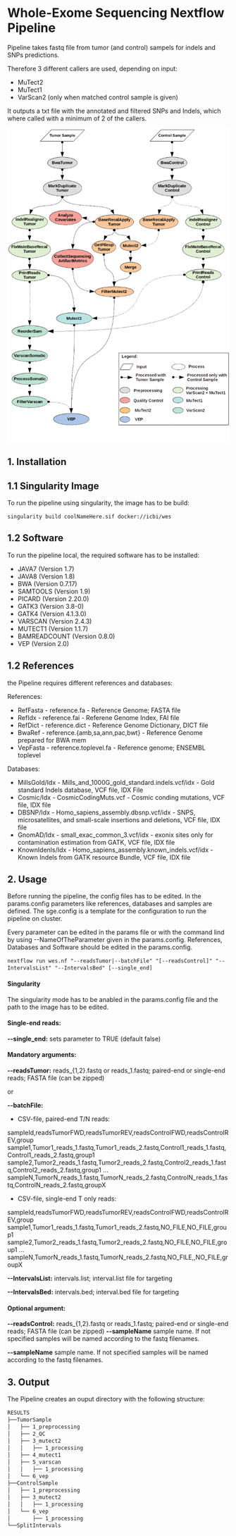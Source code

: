 # Whole-Exome Sequencing Nextflow Pipeline
Pipeline takes fastq file from tumor (and control) sampels for indels and SNPs 
predictions. 

Therefore 3 different callers are used, depending on input:
* MuTect2
* MuTect1
* VarScan2 (only when matched control sample is given)

It outputs a txt file with the annotated and filtered SNPs and Indels, which
where called with a minimum of 2 of the callers.

![Beschreibung](img/flowchart.png)

## 1. Installation

## 1.1 Singularity Image

To run the pipeline using singularity, the image has to be build:
```
singularity build coolNameHere.sif docker://icbi/wes
```
## 1.2 Software
To run the pipeline local, the required software has to be installed:
* JAVA7 			 (Version 1.7)
* JAVA8 			 (Version 1.8)
* BWA 			 (Version 0.7.17)
* SAMTOOLS 		 (Version 1.9)
* PICARD 			 (Version 2.20.0)
* GATK3 			 (Version 3.8-0)
* GATK4 			 (Version 4.1.3.0)
* VARSCAN 		 (Version 2.4.3)
* MUTECT1 		 (Version 1.1.7)
* BAMREADCOUNT 		 (Version 0.8.0)
* VEP 			 (Version 2.0)


## 1.2 References
the Pipeline requires different references and databases:

References:
* RefFasta - reference.fa - Reference Genome; FASTA file
* RefIdx - reference.fai - Referene Genome Index, FAI file
* RefDict - reference.dict - Reference Genome Dictionary, DICT file
* BwaRef - reference.{amb,sa,ann,pac,bwt} - Reference Genome prepared for BWA mem
* VepFasta - reference.toplevel.fa - Reference genome; ENSEMBL toplevel

Databases:
* MillsGold/Idx - Mills_and_1000G_gold_standard.indels.vcf/idx -  Gold standard Indels database, VCF file, IDX File
* Cosmic/Idx - CosmicCodingMuts.vcf - Cosmic conding mutations, VCF file, IDX file
* DBSNP/Idx - Homo_sapiens_assembly.dbsnp.vcf/idx - SNPS, microsatellites, and small-scale insertions and deletions, VCF file, IDX file
* GnomAD/Idx - small_exac_common_3.vcf/idx - exonix sites only for contamination estimation from GATK, VCF file, IDX file
* KnownIdenls/Idx - Homo_sapiens_assembly.known_indels.vcf/idx - Known Indels from GATK resource Bundle, VCF file, IDX file

## 2. Usage
Before running the pipeline, the config files has to be edited. In the
params.config parameters like references, databases and samples are defined. The sge.config 
is a template for the configuration to run the pipeline on cluster.

Every parameter can be edited in the params file or with the command lind by using --NameOfTheParameter given in the params.config.
References, Databases and Software should be edited in the params.config.

```
nextflow run wes.nf "--readsTumor|--batchFile" "[--readsControl]" "--IntervalsList" "--IntervalsBed" [--single_end]
```
#### Singularity
The singularity mode has to be anabled in the params.config file and the path to the image has to be edited.

#### Single-end reads:
**--single_end:** sets parameter to TRUE (default false)

#### Mandatory arguments:
**--readsTumor:** 		 reads_{1,2}.fastq or reads_1.fastq; 		 paired-end or single-end reads; FASTA file (can be zipped)

or

**--batchFile:**
* CSV-file, paired-end T/N reads:

 sampleId,readsTumorFWD,readsTumorREV,readsControlFWD,readsControlREV,group
 sample1,Tumor1_reads_1.fastq,Tumor1_reads_2.fastq,Control1_reads_1.fastq,Control1_reads_2.fastq,group1
 sample2,Tumor2_reads_1.fastq,Tumor2_reads_2.fastq,Control2_reads_1.fastq,Control2_reads_2.fastq,group1
 ...
 sampleN,TumorN_reads_1.fastq,TumorN_reads_2.fastq,ControlN_reads_1.fastq,ControlN_reads_2.fastq,groupX

* CSV-file, single-end T only reads:

 sampleId,readsTumorFWD,readsTumorREV,readsControlFWD,readsControlREV,group
 sample1,Tumor1_reads_1.fastq,Tumor1_reads_2.fastq,NO_FILE,NO_FILE,group1
 sample2,Tumor2_reads_1.fastq,Tumor2_reads_2.fastq,NO_FILE,NO_FILE,group1
 ...
 sampleN,TumorN_reads_1.fastq,TumorN_reads_2.fastq,NO_FILE,,NO_FILE,groupX

**--IntervalsList:** 	 intervals.list; 		 interval.list file for targeting

**--IntervalsBed:** 		 intervals.bed; 			 interval.bed file for targeting

#### Optional argument:
**--readsControl:** 		 reads_{1,2}.fastq or reads_1.fastq; 		 paired-end or single-end reads; FASTA file (can be zipped)
**--sampleName**          sample name. If not specified samples will be named according to the fastq filenames.  

**--sampleName**          sample name. If not specified samples will be named according to the fastq filenames.  

## 3. Output
The Pipeline creates an ouput directory with the following structure:
```
RESULTS
├──TumorSample
│   ├── 1_preprocessing
│   ├── 2_QC
│   ├── 3_mutect2
│   │   ├── 1_processing
│   ├── 4_mutect1
│   ├── 5_varscan
│   │   ├── 1_processing
│   └── 6_vep
├──ControlSample
│   ├── 1_preprocessing
│   ├── 3_mutect2
│   │   ├── 1_processing
│   └── 6_vep
│       ├── 1_processing
└──SplitIntervals

```
